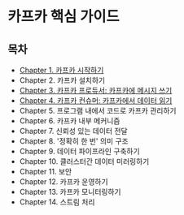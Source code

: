 # 카프카 핵심 가이드
## 목차
- [Chapter 1. 카프카 시작하기](./contents/chapter01.md)
- Chapter 2. 카프카 설치하기
- [Chapter 3. 카프카 프로듀서: 카프카에 메시지 쓰기](./contents/chapter03.md)
- [Chapter 4. 카프카 컨슈머: 카프카에서 데이터 읽기](./contents/chapter04.md)
- Chapter 5. 프로그램 내에서 코드로 카프카 관리하기
- Chapter 6. 카프카 내부 메커니즘
- Chapter 7. 신뢰성 있는 데이터 전달
- Chapter 8. '정확히 한 번' 의미 구조
- Chapter 9. 데이터 파이프라인 구축하기
- Chapter 10. 클러스터간 데이터 미러링하기
- Chapter 11. 보안
- Chapter 12. 카프카 운영하기
- Chapter 13. 카프카 모니터링하기
- Chapter 14. 스트림 처리